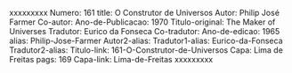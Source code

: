 xxxxxxxxx
Numero: 161
title: O Construtor de Universos
Autor: Philip José Farmer
Co-autor: 
Ano-de-Publicacao: 1970
Titulo-original: The Maker of Universes
Tradutor: Eurico da Fonseca
Co-tradutor: 
Ano-de-edicao: 1965
alias: Philip-Jose-Farmer
Autor2-alias: 
Tradutor1-alias: Eurico-da-Fonseca
Tradutor2-alias: 
Titulo-link: 161-O-Construtor-de-Universos
Capa: Lima de Freitas
pags: 169
Capa-link: Lima-de-Freitas
xxxxxxxxx